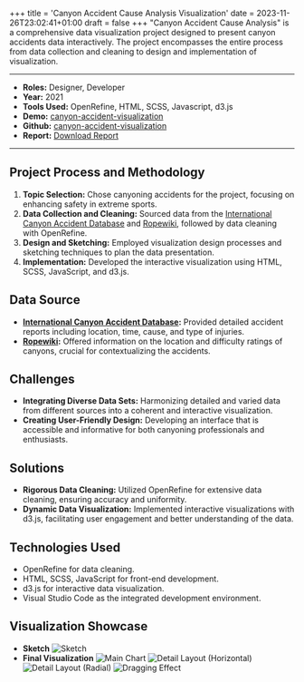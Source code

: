 +++
title = 'Canyon Accident Cause Analysis Visualization'
date = 2023-11-26T23:02:41+01:00
draft = false
+++
"Canyon Accident Cause Analysis" is a comprehensive data visualization project designed to present canyon accidents data interactively. The project encompasses the entire process from data collection and cleaning to design and implementation of visualization.

---

- **Roles:** Designer, Developer 
- **Year:** 2021
- **Tools Used:** OpenRefine, HTML, SCSS, Javascript, d3.js
- **Demo:** [canyon-accident-visualization](https://wanhsuanchiang.github.io/canyon-accident-visualization/)
- **Github:** [canyon-accident-visualization](https://github.com/WanHsuanChiang/canyon-accident-visualization)
- **Report:** [Download Report](/docs/canyon_vis_report.pdf) 


---

## Project Process and Methodology
1. **Topic Selection:** Chose canyoning accidents for the project, focusing on enhancing safety in extreme sports.
2. **Data Collection and Cleaning:** Sourced data from the [International Canyon Accident Database](https://canyonaccident.org/) and [Ropewiki](https://ropewiki.com/Main_Page), followed by data cleaning with OpenRefine.
3. **Design and Sketching:** Employed visualization design processes and sketching techniques to plan the data presentation.
4. **Implementation:** Developed the interactive visualization using HTML, SCSS, JavaScript, and d3.js.

## Data Source
- **[International Canyon Accident Database](https://canyonaccident.org/):** Provided detailed accident reports including location, time, cause, and type of injuries.
- **[Ropewiki](https://ropewiki.com/Main_Page):** Offered information on the location and difficulty ratings of canyons, crucial for contextualizing the accidents.

## Challenges
- **Integrating Diverse Data Sets:** Harmonizing detailed and varied data from different sources into a coherent and interactive visualization.
- **Creating User-Friendly Design:** Developing an interface that is accessible and informative for both canyoning professionals and enthusiasts.

## Solutions
- **Rigorous Data Cleaning:** Utilized OpenRefine for extensive data cleaning, ensuring accuracy and uniformity.
- **Dynamic Data Visualization:** Implemented interactive visualizations with d3.js, facilitating user engagement and better understanding of the data.

## Technologies Used
- OpenRefine for data cleaning.
- HTML, SCSS, JavaScript for front-end development.
- d3.js for interactive data visualization.
- Visual Studio Code as the integrated development environment.

## Visualization Showcase
- **Sketch**
    ![Sketch](/imgs/info_vis/sketch.jpg)
- **Final Visualization**
    ![Main Chart](/imgs/info_vis/main-chart.png)
    ![Detail Layout (Horizontal)](/imgs/info_vis/detail-layout-horizontal.png)
    ![Detail Layout (Radial)](/imgs/info_vis/detail-layout-radial.png)
    ![Dragging Effect](/imgs/info_vis/main-dragging.png)
